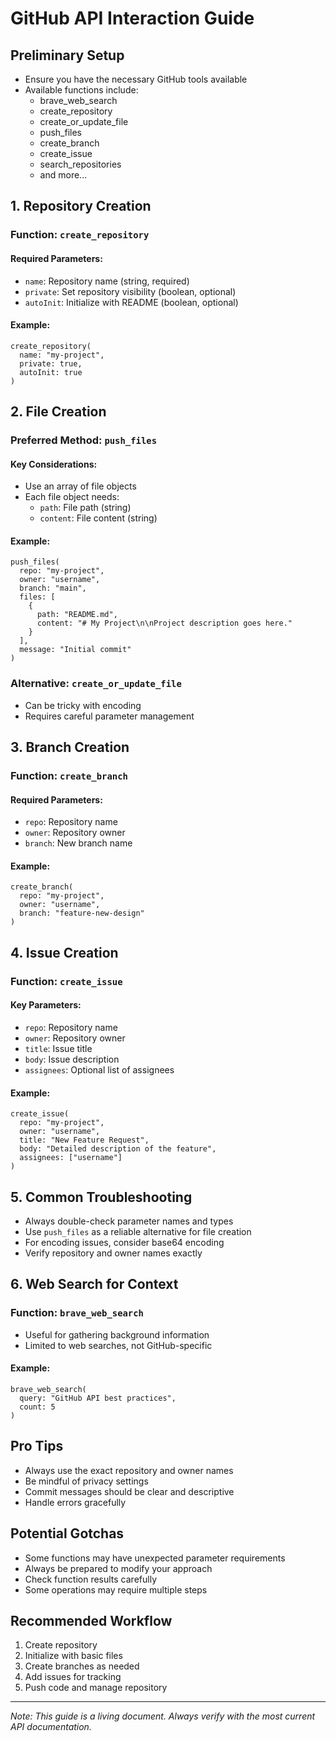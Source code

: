 # GitHub API Interaction Guide

## Preliminary Setup
- Ensure you have the necessary GitHub tools available
- Available functions include:
  * brave_web_search
  * create_repository
  * create_or_update_file
  * push_files
  * create_branch
  * create_issue
  * search_repositories
  * and more...

## 1. Repository Creation
### Function: `create_repository`
#### Required Parameters:
- `name`: Repository name (string, required)
- `private`: Set repository visibility (boolean, optional)
- `autoInit`: Initialize with README (boolean, optional)

#### Example:
```
create_repository(
  name: "my-project",
  private: true,
  autoInit: true
)
```

## 2. File Creation
### Preferred Method: `push_files`
#### Key Considerations:
- Use an array of file objects
- Each file object needs:
  * `path`: File path (string)
  * `content`: File content (string)

#### Example:
```
push_files(
  repo: "my-project",
  owner: "username",
  branch: "main",
  files: [
    {
      path: "README.md",
      content: "# My Project\n\nProject description goes here."
    }
  ],
  message: "Initial commit"
)
```

### Alternative: `create_or_update_file`
- Can be tricky with encoding
- Requires careful parameter management

## 3. Branch Creation
### Function: `create_branch`
#### Required Parameters:
- `repo`: Repository name
- `owner`: Repository owner
- `branch`: New branch name

#### Example:
```
create_branch(
  repo: "my-project",
  owner: "username",
  branch: "feature-new-design"
)
```

## 4. Issue Creation
### Function: `create_issue`
#### Key Parameters:
- `repo`: Repository name
- `owner`: Repository owner
- `title`: Issue title
- `body`: Issue description
- `assignees`: Optional list of assignees

#### Example:
```
create_issue(
  repo: "my-project",
  owner: "username",
  title: "New Feature Request",
  body: "Detailed description of the feature",
  assignees: ["username"]
)
```

## 5. Common Troubleshooting
- Always double-check parameter names and types
- Use `push_files` as a reliable alternative for file creation
- For encoding issues, consider base64 encoding
- Verify repository and owner names exactly

## 6. Web Search for Context
### Function: `brave_web_search`
- Useful for gathering background information
- Limited to web searches, not GitHub-specific

#### Example:
```
brave_web_search(
  query: "GitHub API best practices",
  count: 5
)
```

## Pro Tips
- Always use the exact repository and owner names
- Be mindful of privacy settings
- Commit messages should be clear and descriptive
- Handle errors gracefully

## Potential Gotchas
- Some functions may have unexpected parameter requirements
- Always be prepared to modify your approach
- Check function results carefully
- Some operations may require multiple steps

## Recommended Workflow
1. Create repository
2. Initialize with basic files
3. Create branches as needed
4. Add issues for tracking
5. Push code and manage repository

---

*Note: This guide is a living document. Always verify with the most current API documentation.*